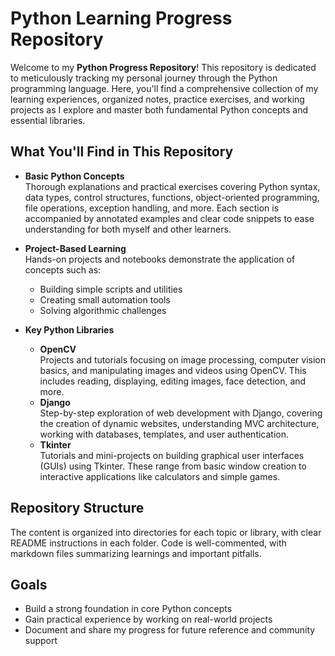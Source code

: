 # Python Learning Progress Repository

Welcome to my **Python Progress Repository**! This repository is dedicated to meticulously tracking my personal journey through the Python programming language. Here, you'll find a comprehensive collection of my learning experiences, organized notes, practice exercises, and working projects as I explore and master both fundamental Python concepts and essential libraries.

## What You'll Find in This Repository

- **Basic Python Concepts**  
  Thorough explanations and practical exercises covering Python syntax, data types, control structures, functions, object-oriented programming, file operations, exception handling, and more. Each section is accompanied by annotated examples and clear code snippets to ease understanding for both myself and other learners.

- **Project-Based Learning**  
  Hands-on projects and notebooks demonstrate the application of concepts such as:
  - Building simple scripts and utilities
  - Creating small automation tools
  - Solving algorithmic challenges

- **Key Python Libraries**
  - **OpenCV**  
    Projects and tutorials focusing on image processing, computer vision basics, and manipulating images and videos using OpenCV. This includes reading, displaying, editing images, face detection, and more.
  - **Django**  
    Step-by-step exploration of web development with Django, covering the creation of dynamic websites, understanding MVC architecture, working with databases, templates, and user authentication.
  - **Tkinter**  
    Tutorials and mini-projects on building graphical user interfaces (GUIs) using Tkinter. These range from basic window creation to interactive applications like calculators and simple games.

## Repository Structure

The content is organized into directories for each topic or library, with clear README instructions in each folder. Code is well-commented, with markdown files summarizing learnings and important pitfalls.

## Goals

- Build a strong foundation in core Python concepts
- Gain practical experience by working on real-world projects
- Document and share my progress for future reference and community support
